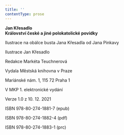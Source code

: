 ```yaml
---
title: ''
contentType: prose
---
```


**Jan Křesadlo  
Království české a jiné polokatolické povídky**

Ilustrace na obálce busta Jana Křesadla od Jana Pinkavy

Ilustrace Jan Křesadlo

Redakce Markéta Teuchnerová

Vydala Městská knihovna v Praze

Mariánské nám. 1, 115 72 Praha 1

V MKP 1. elektronické vydání

Verze 1.0 z 10. 12. 2021

ISBN 978-80-274-1881-7 (epub)

ISBN 978-80-274-1882-4 (pdf)

ISBN 978-80-274-1883-1 (prc)
